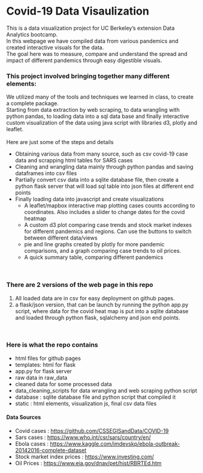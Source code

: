 # Covid-19 Data Visaulization

This is a data visualization project for UC Berkeley’s extension Data Analytics bootcamp. \
In this webpage we have compiled data from various pandemics and created interactive visuals for the data. \
The goal here was to measure, compare and understand the spread and impact of different pandemics through easy digestible visuals. 

### This project involved bringing together many different elements:
We utilized many of the tools and techniques we learned in class, to create a complete package. \
Starting from data extraction by web scraping, to data wrangling with python pandas, to loading data into a sql data base and finally interactive custom visualization of the data using java script with libraries d3, plotly and leaflet. \
<br /> 
Here are just some of the steps and details
* Obtaining various data from many source, such as csv covid-19 case data and scrapping html tables for SARS cases
* Cleaning and wrangling data mainly through python pandas and saving dataframes into csv files
* Partially convert csv data into a sqlite database file, then create a python flask server that will load sql table into json files at different end points
* Finally loading data into javascript and create visualizations
    - A leaflet/mapbox interactive map plotting cases counts according to coordinates. Also includes a slider to change dates for the covid heatmap
    - A custom d3 plot comparing case trends and stock market indexes for different pandemics and regions. Can use the buttons to switch between different data/views  
    - pie and line graphs created by plotly for more pandemic comparisons, and a graph comparing case trends to oil prices.
    - A quick summary table, comparing different pandemics 
<br /> 

### There are 2 versions of the web page in this repo
1. All loaded data are in csv for easy deployment on github pages.
2. a flask/json version, that can be launch by running the python app.py script, where data for the covid heat map is put into a sqlite database and loaded through python flask, sqlalchemy and json end points. 
<br /> 

### Here is what the repo contains
* html files for github pages
* templates: html for flask
* app.py for flask server
* raw data in raw_data
* cleaned data for some processed data
* data_cleaning_scripts for data wrangling and web scraping python script
* database : sqlite database file and python script that compiled it
* static : html elements, visualization js, final csv data files

#### Data Sources
* Covid cases : https://github.com/CSSEGISandData/COVID-19
* Sars cases : https://www.who.int/csr/sars/country/en/
* Ebola cases : https://www.kaggle.com/imdevskp/ebola-outbreak-20142016-complete-dataset
* Stock market index prices : https://www.investing.com/
* Oil Prices : https://www.eia.gov/dnav/pet/hist/RBRTEd.htm
    
  